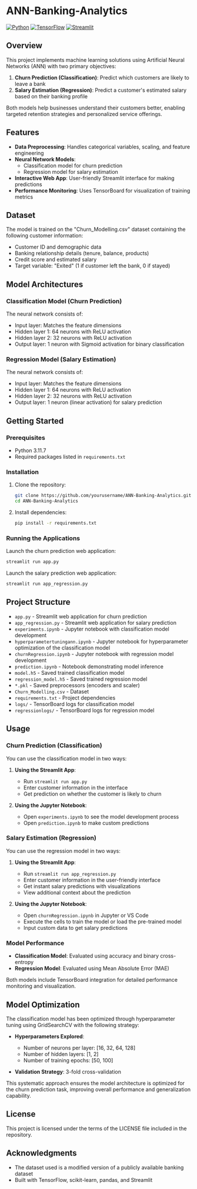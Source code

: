# ANN-Banking-Analytics

[![Python](https://img.shields.io/badge/Python-3.11.7-blue.svg)](https://www.python.org/)
[![TensorFlow](https://img.shields.io/badge/TensorFlow-2.19.0-orange.svg)](https://www.tensorflow.org/)
[![Streamlit](https://img.shields.io/badge/Streamlit-latest-red.svg)](https://streamlit.io/)

## Overview

This project implements machine learning solutions using Artificial Neural Networks (ANN) with two primary objectives:
1. **Churn Prediction (Classification)**: Predict which customers are likely to leave a bank
2. **Salary Estimation (Regression)**: Predict a customer's estimated salary based on their banking profile

Both models help businesses understand their customers better, enabling targeted retention strategies and personalized service offerings.

## Features

- **Data Preprocessing**: Handles categorical variables, scaling, and feature engineering
- **Neural Network Models**: 
  - Classification model for churn prediction
  - Regression model for salary estimation
- **Interactive Web App**: User-friendly Streamlit interface for making predictions
- **Performance Monitoring**: Uses TensorBoard for visualization of training metrics

## Dataset

The model is trained on the "Churn_Modelling.csv" dataset containing the following customer information:
- Customer ID and demographic data
- Banking relationship details (tenure, balance, products)
- Credit score and estimated salary
- Target variable: "Exited" (1 if customer left the bank, 0 if stayed)

## Model Architectures

### Classification Model (Churn Prediction)
The neural network consists of:
- Input layer: Matches the feature dimensions
- Hidden layer 1: 64 neurons with ReLU activation
- Hidden layer 2: 32 neurons with ReLU activation
- Output layer: 1 neuron with Sigmoid activation for binary classification

### Regression Model (Salary Estimation)
The neural network consists of:
- Input layer: Matches the feature dimensions
- Hidden layer 1: 64 neurons with ReLU activation
- Hidden layer 2: 32 neurons with ReLU activation
- Output layer: 1 neuron (linear activation) for salary prediction

## Getting Started

### Prerequisites

- Python 3.11.7
- Required packages listed in `requirements.txt`

### Installation

1. Clone the repository:
   ```bash
   git clone https://github.com/yourusername/ANN-Banking-Analytics.git
   cd ANN-Banking-Analytics
   ```

2. Install dependencies:
   ```bash
   pip install -r requirements.txt
   ```

### Running the Applications

Launch the churn prediction web application:
```bash
streamlit run app.py
```

Launch the salary prediction web application:
```bash
streamlit run app_regression.py
```

## Project Structure

- `app.py` - Streamlit web application for churn prediction
- `app_regression.py` - Streamlit web application for salary prediction
- `experiments.ipynb` - Jupyter notebook with classification model development
- `hyperparametertuningann.ipynb` - Jupyter notebook for hyperparameter optimization of the classification model
- `churnRegression.ipynb` - Jupyter notebook with regression model development
- `prediction.ipynb` - Notebook demonstrating model inference
- `model.h5` - Saved trained classification model
- `regression_model.h5` - Saved trained regression model
- `*.pkl` - Saved preprocessors (encoders and scaler)
- `Churn_Modelling.csv` - Dataset
- `requirements.txt` - Project dependencies
- `logs/` - TensorBoard logs for classification model
- `regressionlogs/` - TensorBoard logs for regression model

## Usage

### Churn Prediction (Classification)
You can use the classification model in two ways:

1. **Using the Streamlit App**:
   - Run `streamlit run app.py`
   - Enter customer information in the interface
   - Get prediction on whether the customer is likely to churn

2. **Using the Jupyter Notebook**:
   - Open `experiments.ipynb` to see the model development process
   - Open `prediction.ipynb` to make custom predictions

### Salary Estimation (Regression)
You can use the regression model in two ways:

1. **Using the Streamlit App**:
   - Run `streamlit run app_regression.py`
   - Enter customer information in the user-friendly interface
   - Get instant salary predictions with visualizations
   - View additional context about the prediction

2. **Using the Jupyter Notebook**:
   - Open `churnRegression.ipynb` in Jupyter or VS Code
   - Execute the cells to train the model or load the pre-trained model
   - Input custom data to get salary predictions

### Model Performance
- **Classification Model**: Evaluated using accuracy and binary cross-entropy
- **Regression Model**: Evaluated using Mean Absolute Error (MAE)

Both models include TensorBoard integration for detailed performance monitoring and visualization.

## Model Optimization

The classification model has been optimized through hyperparameter tuning using GridSearchCV with the following strategy:

- **Hyperparameters Explored**:
  - Number of neurons per layer: [16, 32, 64, 128]
  - Number of hidden layers: [1, 2]
  - Number of training epochs: [50, 100]

- **Validation Strategy**: 3-fold cross-validation

This systematic approach ensures the model architecture is optimized for the churn prediction task, improving overall performance and generalization capability.

## License

This project is licensed under the terms of the LICENSE file included in the repository.

## Acknowledgments

- The dataset used is a modified version of a publicly available banking dataset
- Built with TensorFlow, scikit-learn, pandas, and Streamlit